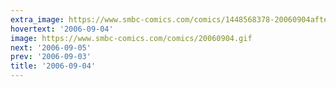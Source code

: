 ```yaml
---
extra_image: https://www.smbc-comics.com/comics/1448568378-20060904after.png
hovertext: '2006-09-04'
image: https://www.smbc-comics.com/comics/20060904.gif
next: '2006-09-05'
prev: '2006-09-03'
title: '2006-09-04'
---
```


